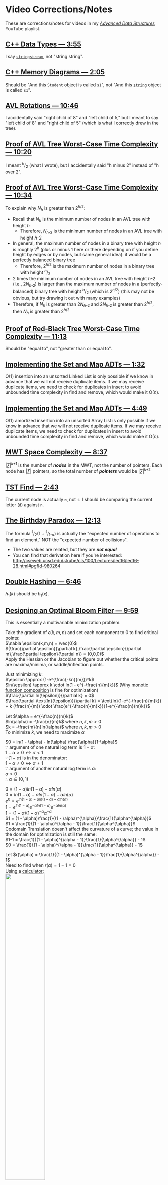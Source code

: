 # Video Corrections/Notes
These are corrections/notes for videos in my [*Advanced Data Structures*](https://www.youtube.com/playlist?list=PLM_KIlU0WoXmkV4QB1Dg8PtJaHTdWHwRS) YouTube playlist.

## [C++ Data Types — 3:55](https://youtu.be/HvMd5G_LAHE?t=235)
I say [`stringstream`](http://www.cplusplus.com/reference/sstream/stringstream/stringstream/), not "string string".

## [C++ Memory Diagrams — 2:05](https://youtu.be/Fv1PmkgQbeU?t=125)
Should be "And this `Student` object is called `s1`", not "And this [`string`](https://www.cplusplus.com/reference/string/string/) object is called `s1`".

## [AVL Rotations — 10:46](https://youtu.be/xzmLuS0ZJmA?t=646)
I accidentally said "right child of 8" and "left child of 5," but I meant to say "left child of 8" and "right child of 5" (which is what I correctly drew in the tree).

## [Proof of AVL Tree Worst-Case Time Complexity — 10:20](https://youtu.be/hUzRX1LzGXI?t=620)
I meant <sup>*h*</sup>/<sub>2</sub> (what I wrote), but I accidentally said "h minus 2" instead of "h over 2".

## [Proof of AVL Tree Worst-Case Time Complexity — 10:34](https://youtu.be/hUzRX1LzGXI?t=634)
To explain why *N<sub>h</sub>* is greater than 2<sup>*h*/2</sup>:
* Recall that *N<sub>h</sub>* is the minimum number of nodes in an AVL tree with height *h*
  * Therefore, *N*<sub>*h*-2</sub> is the minimum number of nodes in an AVL tree with height *h*-2
* In general, the maximum number of nodes in a binary tree with height *h* is roughly 2<sup>*h*</sup> (plus or minus 1 here or there depending on if you define height by edges or by nodes, but same general idea): it would be a perfectly balanced binary tree
  * Therefore, 2<sup>*h*/2</sup> is the maximum number of nodes in a binary tree with height <sup>*h*</sup>/<sub>2</sub>
* 2 times the minimum number of nodes in an AVL tree with height *h*-2 (i.e., 2*N*<sub>*h*-2</sub>) is larger than the maximum number of nodes in a (perfectly-balanced) binary tree with height <sup>*h*</sup>/<sub>2</sub> (which is 2<sup>*h*/2</sup>) (this may not be obvious, but try drawing it out with many examples)
* Therefore, if *N<sub>h</sub>* is greater than 2*N*<sub>*h*-2</sub> and 2*N*<sub>*h*-2</sub> is greater than 2<sup>*h*/2</sup>, then *N<sub>h</sub>* is greater than 2<sup>*h*/2</sup>

## [Proof of Red-Black Tree Worst-Case Time Complexity — 11:13](https://youtu.be/aRkE7DmVbCE?t=673)
Should be "equal to", not "greater than or equal to".

## [Implementing the Set and Map ADTs — 1:32](https://youtu.be/BbHf6N-DJRo?t=92)
O(1) insertion into an unsorted Linked List is only possible if we know in advance that we will not receive duplicate items. If we may receive duplicate items, we need to check for duplicates in insert to avoid unbounded time complexity in find and remove, which would make it O(*n*).

## [Implementing the Set and Map ADTs — 4:49](https://youtu.be/BbHf6N-DJRo?t=289)
O(1) amortized insertion into an unsorted Array List is only possible if we know in advance that we will not receive duplicate items. If we may receive duplicate items, we need to check for duplicates in insert to avoid unbounded time complexity in find and remove, which would make it O(*n*).

## [MWT Space Complexity — 8:37](https://youtu.be/e-Fie3g62H8?t=517)
|*∑*|<sup>*k*+1</sup> is the number of ***nodes*** in the MWT, not the number of pointers. Each node has |*∑*| pointers, so the total number of ***pointers*** would be |*∑*|<sup>*k*+2</sup>

## [TST Find — 2:43](https://youtu.be/mAOnwl3--wg?t=163)
The current node is actually **`n`**, not `i`. I should be comparing the current letter (`d`) against `n`.

## [The Birthday Paradox — 12:13](https://youtu.be/F57Xsl5WOXc?t=733)
The formula <sup>1</sup>/<sub>2</sub>(1 + <sup>1</sup>/<sub>1-*α*</sub>) is actually the "expected number of operations to find an element," NOT the "expected number of collisions".
* The two values are related, but they are ***not equal***
* You can find that derivation here if you're interested: http://cseweb.ucsd.edu/~kube/cls/100/Lectures/lec16/lec16-28.html#pgfId-980264

## [Double Hashing — 6:46](https://youtu.be/EEjdu-85fWQ?t=406)
*h*<sub>1</sub>(*k*) should be *h*<sub>1</sub>(*x*).

## [Designing an Optimal Bloom Filter — 9:59](https://www.youtube.com/watch?v=Fm9idTkZxHg&t=599s)
This is essentially a multivariable minimization problem.

Take the gradient of $\epsilon (k,m,n)$ and set each component to 0 to find critical points:\
$\nabla \epsilon(k,m,n) = \vec{0}$\
$(\frac{\partial \epsilon}{\partial k},\frac{\partial \epsilon}{\partial m},\frac{\partial \epsilon}{\partial n}) = (0,0,0)$\
Apply the Hessian or the Jacobian to figure out whether the critical points are maxima/minima, or saddle/inflection points.

Just minimizing $k$:\
$\epsilon \approx (1-e^{\frac{-kn}{m}})^k$\
$ln(\epsilon) \approx k \cdot ln(1 - e^{-\frac{n}{m}k})$ (Why [monotic function composition](https://math.stackexchange.com/questions/1204914/monotonicity-and-optima-of-functions) is fine for optimization)\
$\frac{\partial ln(\epsilon)}{\partial k} = 0$\
$\frac{\partial \text{ln}(\epsilon)}{\partial k} = \text{ln}(1-e^{-\frac{n}{m}k}) + k (\frac{n}{m}) \cdot \frac{e^{-\frac{n}{m}k}}{1-e^{-\frac{n}{m}k}}$

Let $\alpha  = e^{-\frac{n}{m}k}$\
$ln(\alpha) = -\frac{n}{m}k$ where $n,k,m > 0$\
$k = -\frac{m}{n}ln(\alpha)$ where $n,k,m > 0$\
To minimize $k$, we need to maximize $\alpha$

$0 = ln(1 - \alpha) - ln(\alpha) \frac{\alpha}{1-\alpha}$\
$\because$ argument of one natural log term is $1 - \alpha:$\
$1- \alpha > 0 \leftrightarrow \alpha < 1$\
$\because (1 - \alpha)$ is in the denominator:\
$1 - \alpha \neq 0 \leftrightarrow \alpha \neq 1$\
$\because$ argument of another natural log term is $\alpha:$\
$\alpha > 0$\
$\therefore \alpha \in (0,1)$

$0 = (1 - \alpha)ln(1 - \alpha) - \alpha ln(\alpha)$\
$0 = ln(1 - \alpha) - \alpha ln(1 - \alpha) - \alpha ln(\alpha)$\
$e^0 = e^{ln(1 - \alpha) - \alpha ln(1 - \alpha) - \alpha ln(\alpha)}$\
$1 = e^{ln(1 - \alpha)} e^{-\alpha ln(1 - \alpha)}e^{-\alpha ln(\alpha)}$\
$1 = (1 - \alpha)(1 - \alpha)^{- \alpha} \alpha^{-\alpha}$\
$1 = (1 - \alpha)\frac{1}{(1 - \alpha)^{\alpha}}\frac{1}{\alpha^{\alpha}}$\
$1 = \frac{1}{(1 - \alpha)^{\alpha - 1}}\frac{1}{\alpha^{\alpha}}$\
Codomain Translation doesn't affect the curvature of a curve; the value in the domain for optimization is still the same:\
$1-1 = \frac{1}{(1 - \alpha)^{\alpha - 1}}\frac{1}{\alpha^{\alpha}} - 1$\
$0 = \frac{1}{(1 - \alpha)^{\alpha - 1}}\frac{1}{\alpha^{\alpha}} - 1$

Let $r(\alpha) = \frac{1}{(1 - \alpha)^{\alpha - 1}}\frac{1}{\alpha^{\alpha}} - 1$\
Need to find when $r(\alpha) = 1-1 = 0$\
Using a [calculator](https://www.desmos.com/calculator/1hw3gznghd):\
<img src="https://user-images.githubusercontent.com/69172764/236611213-c1aab1d2-065f-4c16-b6dc-5a663c084c74.png" width=50% height=50%>

$\alpha = \frac{1}{2}$ is a critical point and $r'(\frac{1}{2}) < 0$. The second partial derivative is negative so we maximize at $\alpha  = \frac{1}{2}$

Since $k = -\frac{m}{n}ln(\alpha)$ and $\alpha = \frac{1}{2}$ minimizes $k$\
$k = -\frac{m}{n}ln(\frac{1}{2})$\
$k = \frac{m}{n} ( -ln(\frac{1}{2}))$

The $k$ that minimizes FP probability is $k = \frac{m}{n} ln(2)$ hash functions.

Given that $k$ is now known, in terms of $n$ and $m$, we can elimiante $k$ in $\epsilon$ by substitusion:\
$\epsilon=\left(1-e^{-\frac{n}{m}k}\right)^{k}$\
$\epsilon=\left(1-e^{-\frac{n}{m}\left(\frac{m}{n}\ln\left(2\right)\right)}\right)^{\left(\frac{m}{n}\ln\left(2\right)\right)}$\
$\epsilon=\left(1-e^{-\ln\left(2\right)}\right)^{\left(\frac{m}{n}\ln\left(2\right)\right)}$\
$\ln\left(\epsilon\right)=\left(\frac{m}{n}\ln\left(2\right)\right)\ln\left(1-e^{-\ln\left(2\right)}\right)$\
$\ln\left(\epsilon\right)=\left(\frac{m}{n}\ln\left(2\right)\right)\ln\left(1-\frac{1}{2}\right)$\
$\ln\left(\epsilon\right)=\left(\frac{m}{n}\ln\left(2\right)\right)\ln\left(\frac{1}{2}\right)$\
$\ln\left(\epsilon\right)=\left(\frac{m}{n}\ln\left(2\right)\right)\left(-\ln\left(2\right)\right)$\
$\ln\left(\epsilon\right)=-\frac{m}{n}\left(\ln\left(2\right)\right)^{2}$

Solve for $m$:\
Optimal Bloom Filter length is $m=-\frac{n\cdot\ln\left(\epsilon\right)}{\left(\ln\left(2\right)\right)^{2}}$

See Stepik [5.9.7](https://stepik.org/lesson/330394/step/7?unit=313764) on how to relate both $m$ and $k$ (with substitution) to the Probability of the False Positives ($\epsilon$) when designing the Bloom Filter.

## [Bytewise I/O](https://youtu.be/txWMqAg6x08)
In my diagram, I have the input/output stream as a separate box as its corresponding buffer, but a better way to think about it is that the input/output stream has a buffer ***within*** it (i.e., the "buffer" box would be ***inside*** of the "input" or "output stream" box).

## [Bitwise I/O](https://youtu.be/nhMs1u9TGNo)
In my diagram, I have the input/output stream as a separate box as its corresponding buffer, but a better way to think about it is that the input/output stream has a buffer ***within*** it (i.e., the "buffer" box would be ***inside*** of the "input" or "output stream" box). Also, I have a bitwise buffer interact directly with memory and directly with an input/output stream, but a better way to draw it would be to have a "bitwise input stream" and "bitwise output stream" with a bitwise buffer ***within*** it.

## [Reading from a Bitwise Buffer — 2:14](https://youtu.be/FwPlWFzlgZo?t=134)
We are not actually done at `buf >> (7-c)`: this would get the "current" bit into the rightmost spot, but it would accidentally leave the bits to the left of the "current" bit in the number. We actually have to do `(buf >> (7-c)) & 1`, i.e., we have to then `AND` the result with 1 to extract just the rightmost bit.

## [Dijkstra's Algorithm — 1:15](https://youtu.be/Mz_BcInAj6E?t=75)
Dijkstra's algorithm requires all edges to be ***non-negative***, not necessarily positive. In other words, edge weights of 0 are fine.
